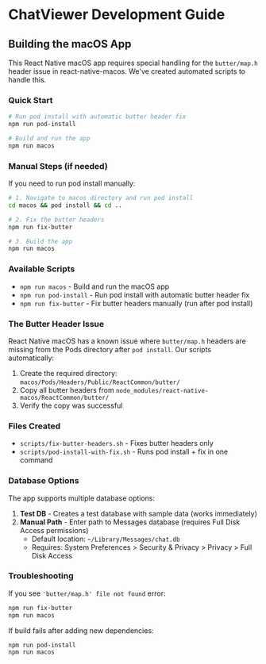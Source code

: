 # ChatViewer Development Guide

## Building the macOS App

This React Native macOS app requires special handling for the `butter/map.h` header issue in react-native-macos. We've created automated scripts to handle this.

### Quick Start

```bash
# Run pod install with automatic butter header fix
npm run pod-install

# Build and run the app
npm run macos
```

### Manual Steps (if needed)

If you need to run pod install manually:

```bash
# 1. Navigate to macos directory and run pod install
cd macos && pod install && cd ..

# 2. Fix the butter headers
npm run fix-butter

# 3. Build the app
npm run macos
```

### Available Scripts

- `npm run macos` - Build and run the macOS app
- `npm run pod-install` - Run pod install with automatic butter header fix
- `npm run fix-butter` - Fix butter headers manually (run after pod install)

### The Butter Header Issue

React Native macOS has a known issue where `butter/map.h` headers are missing from the Pods directory after `pod install`. Our scripts automatically:

1. Create the required directory: `macos/Pods/Headers/Public/ReactCommon/butter/`
2. Copy all butter headers from `node_modules/react-native-macos/ReactCommon/butter/`
3. Verify the copy was successful

### Files Created

- `scripts/fix-butter-headers.sh` - Fixes butter headers only
- `scripts/pod-install-with-fix.sh` - Runs pod install + fix in one command

### Database Options

The app supports multiple database options:

1. **Test DB** - Creates a test database with sample data (works immediately)
2. **Manual Path** - Enter path to Messages database (requires Full Disk Access permissions)
   - Default location: `~/Library/Messages/chat.db`
   - Requires: System Preferences > Security & Privacy > Privacy > Full Disk Access

### Troubleshooting

If you see `'butter/map.h' file not found` error:
```bash
npm run fix-butter
npm run macos
```

If build fails after adding new dependencies:
```bash
npm run pod-install
npm run macos
```